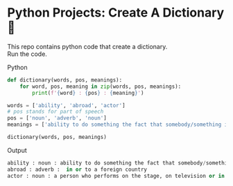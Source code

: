 # Python Projects: Create A Dictionary 🐍
This repo contains python code that create a dictionary.<br>
Run the code.


Python
```python
def dictionary(words, pos, meanings):
    for word, pos, meaning in zip(words, pos, meanings):
        print(f'{word} : {pos} : {meaning}')

words = ['ability', 'abroad', 'actor']
# pos stands for part of speech
pos = ['noun', 'adverb', 'noun']
meanings = ['ability to do something the fact that somebody/something is able to do something', ' in or to a foreign country', 'a person who performs on the stage, on television or in films, especially as a profession']

dictionary(words, pos, meanings)

```

Output
```python
ability : noun : ability to do something the fact that somebody/something is able to do something
abroad : adverb :  in or to a foreign country
actor : noun : a person who performs on the stage, on television or in films, especially as a profession

```

